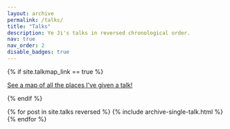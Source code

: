 ```yaml
---
layout: archive
permalink: /talks/
title: "Talks"
description: Ye Ji's talks in reversed chronological order.
nav: true
nav_order: 2
disable_badges: true
---
```


{% if site.talkmap_link == true %}

<p style="text-decoration:underline;"><a href="/talkmap.html">See a map of all the places I've given a talk!</a></p>

{% endif %}

{% for post in site.talks reversed %}
  {% include archive-single-talk.html %}
{% endfor %}